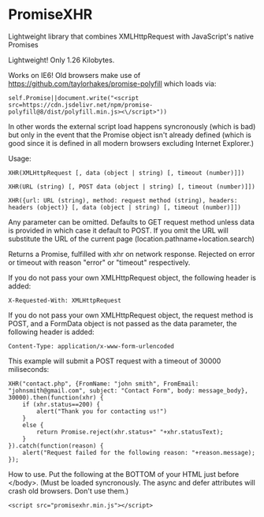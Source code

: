 # PromiseXHR
Lightweight library that combines XMLHttpRequest with JavaScript's native Promises

Lightweight! Only 1.26 Kilobytes.

Works on IE6! Old browsers make use of https://github.com/taylorhakes/promise-polyfill which loads via:

    self.Promise||document.write("<script src=https://cdn.jsdelivr.net/npm/promise-polyfill@8/dist/polyfill.min.js><\/script>"))

In other words the external script load happens syncronously (which is bad) but only in the event that the Promise object isn't already defined (which is good since it is defined in all modern browsers excluding Internet Explorer.)

Usage:

    XHR(XMLHttpRequest [, data (object | string) [, timeout (number)]])

    XHR(URL (string) [, POST data (object | string) [, timeout (number)]])

    XHR({url: URL (string), method: request method (string), headers: headers (object)} [, data (object | string) [, timeout (number)]])

Any parameter can be omitted. Defaults to GET request method unless data is provided in which case it default to POST. If you omit the URL will substitute the URL of the current page (location.pathname+location.search)

Returns a Promise, fulfilled with xhr on network response. Rejected on error or timeout with reason "error" or "timeout" respectively.

If you do not pass your own XMLHttpRequest object, the following header is added:

    X-Requested-With: XMLHttpRequest
    
If you do not pass your own XMLHttpRequest object, the request method is POST, and a FormData object is not passed as the data parameter, the following header is added:

    Content-Type: application/x-www-form-urlencoded

This example will submit a POST request with a timeout of 30000 miliseconds:

    XHR("contact.php", {FromName: "john smith", FromEmail: "johnsmith@gmail.com", subject: "Contact Form", body: message_body}, 30000).then(function(xhr) {
        if (xhr.status==200) {
            alert("Thank you for contacting us!")
        }
        else {
            return Promise.reject(xhr.status+" "+xhr.statusText);
        }
    }).catch(function(reason) {
        alert("Request failed for the following reason: "+reason.message);
    });


How to use. Put the following at the BOTTOM of your HTML just before &lt;/body&gt;. (Must be loaded syncronously. The async and defer attributes will crash old browsers. Don't use them.)

    <script src="promisexhr.min.js"></script>

